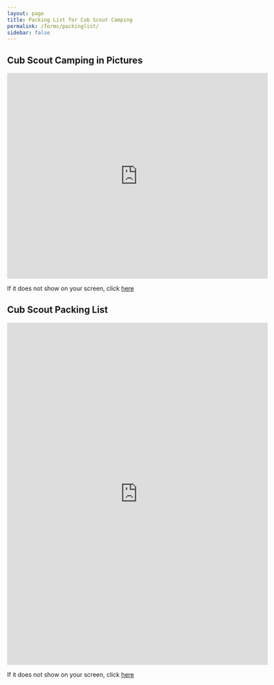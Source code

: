 ```yaml
---
layout: page
title: Packing List for Cub Scout Camping
permalink: /forms/packinglist/
sidebar: false
---
```


## Cub Scout Camping in Pictures

<iframe src="https://wwcoc-my.sharepoint.com/:p:/g/personal/cameronking_pack379_org/EcMoj6DqyQhPqUGZitbdtmABAvyAG7bE6GoxMnqGQV-A7g?e=Mg4Wln&action=embedview&wdAr=1.3333333333333333" width="610px" height="481px" frameborder="0">This is an embedded <a target="_blank" href="https://office.com">Microsoft Office</a> presentation, powered by <a target="_blank" href="https://office.com/webapps">Office</a>.  If it does not show on your screen, click <a href="https://wwcoc-my.sharepoint.com/:p:/g/personal/cameronking_pack379_org/EcMoj6DqyQhPqUGZitbdtmABAvyAG7bE6GoxMnqGQV-A7g?e=Mg4Wln&action=embedview&wdAr=1.3333333333333333">here</a></iframe>

If it does not show on your screen, click <a href="https://wwcoc-my.sharepoint.com/:p:/g/personal/cameronking_pack379_org/EcMoj6DqyQhPqUGZitbdtmABAvyAG7bE6GoxMnqGQV-A7g?e=Mg4Wln&action=embedview&wdAr=1.3333333333333333">here</a>

## Cub Scout Packing List

<iframe src="https://wwcoc-my.sharepoint.com/:w:/g/personal/cameronking_pack379_org/EY6FzIuNJgFGlOlOnCoT9p0BpB63oOqqSvTrtpdoqROPxQ?e=IZ3yBF&action=embedview&wdStartOn=1" width="610px" height="800px" frameborder="0">This is an embedded <a target="_blank" href="https://office.com">Microsoft Office</a> document, powered by <a target="_blank" href="https://office.com/webapps">Office</a>.  If it does not show on your screen, click <a href="https://wwcoc-my.sharepoint.com/:w:/g/personal/cameronking_pack379_org/EY6FzIuNJgFGlOlOnCoT9p0BpB63oOqqSvTrtpdoqROPxQ?e=IZ3yBF&action=embedview&wdStartOn=1">here</a></iframe>

If it does not show on your screen, click <a href="https://wwcoc-my.sharepoint.com/:w:/g/personal/cameronking_pack379_org/EY6FzIuNJgFGlOlOnCoT9p0BpB63oOqqSvTrtpdoqROPxQ?e=IZ3yBF&action=embedview&wdStartOn=1">here</a>

